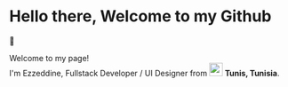 <h1>Hello there, Welcome to my Github</h1> 👋

<p>Welcome to my page! </br> I'm Ezzeddine, Fullstack Developer / UI Designer from <img src="https://cdn-icons-png.flaticon.com/512/197/197624.png" width="24"/> <b>Tunis, Tunisia</b>. </p>


